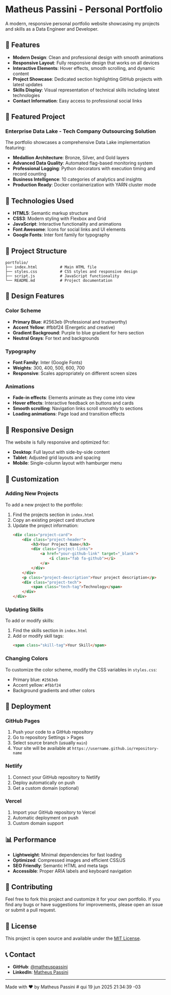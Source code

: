 # Matheus Passini - Personal Portfolio

A modern, responsive personal portfolio website showcasing my projects and skills as a Data Engineer and Developer.

## 🌟 Features

- **Modern Design**: Clean and professional design with smooth animations
- **Responsive Layout**: Fully responsive design that works on all devices
- **Interactive Elements**: Hover effects, smooth scrolling, and dynamic content
- **Project Showcase**: Dedicated section highlighting GitHub projects with latest updates
- **Skills Display**: Visual representation of technical skills including latest technologies
- **Contact Information**: Easy access to professional social links

## 🚀 Featured Project

### Enterprise Data Lake - Tech Company Outsourcing Solution
The portfolio showcases a comprehensive Data Lake implementation featuring:
- **Medallion Architecture**: Bronze, Silver, and Gold layers
- **Advanced Data Quality**: Automated flag-based monitoring system
- **Professional Logging**: Python decorators with execution timing and record counting
- **Business Intelligence**: 10 categories of analytics and insights
- **Production Ready**: Docker containerization with YARN cluster mode

## 🚀 Technologies Used

- **HTML5**: Semantic markup structure
- **CSS3**: Modern styling with Flexbox and Grid
- **JavaScript**: Interactive functionality and animations
- **Font Awesome**: Icons for social links and UI elements
- **Google Fonts**: Inter font family for typography

## 📁 Project Structure

```
portfolio/
├── index.html          # Main HTML file
├── styles.css          # CSS styles and responsive design
├── script.js           # JavaScript functionality
└── README.md           # Project documentation
```

## 🎨 Design Features

### Color Scheme
- **Primary Blue**: #2563eb (Professional and trustworthy)
- **Accent Yellow**: #fbbf24 (Energetic and creative)
- **Gradient Background**: Purple to blue gradient for hero section
- **Neutral Grays**: For text and backgrounds

### Typography
- **Font Family**: Inter (Google Fonts)
- **Weights**: 300, 400, 500, 600, 700
- **Responsive**: Scales appropriately on different screen sizes

### Animations
- **Fade-in effects**: Elements animate as they come into view
- **Hover effects**: Interactive feedback on buttons and cards
- **Smooth scrolling**: Navigation links scroll smoothly to sections
- **Loading animations**: Page load and transition effects

## 📱 Responsive Design

The website is fully responsive and optimized for:
- **Desktop**: Full layout with side-by-side content
- **Tablet**: Adjusted grid layouts and spacing
- **Mobile**: Single-column layout with hamburger menu

## 🔧 Customization

### Adding New Projects
To add a new project to the portfolio:

1. Find the projects section in `index.html`
2. Copy an existing project card structure
3. Update the project information:
   ```html
   <div class="project-card">
       <div class="project-header">
           <h3>Your Project Name</h3>
           <div class="project-links">
               <a href="your-github-link" target="_blank">
                   <i class="fab fa-github"></i>
               </a>
           </div>
       </div>
       <p class="project-description">Your project description</p>
       <div class="project-tech">
           <span class="tech-tag">Technology</span>
       </div>
   </div>
   ```

### Updating Skills
To add or modify skills:

1. Find the skills section in `index.html`
2. Add or modify skill tags:
   ```html
   <span class="skill-tag">Your Skill</span>
   ```

### Changing Colors
To customize the color scheme, modify the CSS variables in `styles.css`:
- Primary blue: `#2563eb`
- Accent yellow: `#fbbf24`
- Background gradients and other colors

## 🚀 Deployment

### GitHub Pages
1. Push your code to a GitHub repository
2. Go to repository Settings > Pages
3. Select source branch (usually `main`)
4. Your site will be available at `https://username.github.io/repository-name`

### Netlify
1. Connect your GitHub repository to Netlify
2. Deploy automatically on push
3. Get a custom domain (optional)

### Vercel
1. Import your GitHub repository to Vercel
2. Automatic deployment on push
3. Custom domain support

## 📊 Performance

- **Lightweight**: Minimal dependencies for fast loading
- **Optimized**: Compressed images and efficient CSS/JS
- **SEO Friendly**: Semantic HTML and meta tags
- **Accessible**: Proper ARIA labels and keyboard navigation

## 🤝 Contributing

Feel free to fork this project and customize it for your own portfolio. If you find any bugs or have suggestions for improvements, please open an issue or submit a pull request.

## 📄 License

This project is open source and available under the [MIT License](LICENSE).

## 📞 Contact

- **GitHub**: [@matheuspassini](https://github.com/matheuspassini)
- **LinkedIn**: [Matheus Passini](https://linkedin.com/in/matheus-passini/)

---

Made with ❤️ by Matheus Passini # qui 19 jun 2025 21:34:39 -03
